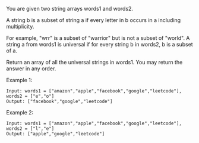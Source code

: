 You are given two string arrays words1 and words2.

A string b is a subset of string a if every letter in b occurs in a including multiplicity.

For example, "wrr" is a subset of "warrior" but is not a subset of "world".
A string a from words1 is universal if for every string b in words2, b is a subset of a.

Return an array of all the universal strings in words1. You may return the answer in any order.

 

Example 1:
```
Input: words1 = ["amazon","apple","facebook","google","leetcode"], words2 = ["e","o"]
Output: ["facebook","google","leetcode"]
```
Example 2:
```
Input: words1 = ["amazon","apple","facebook","google","leetcode"], words2 = ["l","e"]
Output: ["apple","google","leetcode"]
```